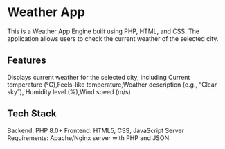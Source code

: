 # Weather App
This is a Weather App Engine built using PHP, HTML, and CSS. The application allows users to check the current weather of the selected city.

## Features
Displays current weather for the selected city, including Current temperature (°C),Feels-like temperature,Weather description (e.g., “Clear sky”),
Humidity level (%),Wind speed (m/s)
## Tech Stack
Backend: PHP 8.0+
Frontend: HTML5, CSS, JavaScript
Server Requirements: Apache/Nginx server with PHP and JSON.
